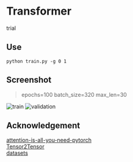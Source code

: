 # Transformer
trial

## Use
```
python train.py -g 0 1
```

## Screenshot
> epochs=100  batch_size=320  max_len=30

![train](https://user-images.githubusercontent.com/55834428/143174144-5dd769be-2cf2-43b4-bbf4-c90510f61e98.png)
![validation](https://user-images.githubusercontent.com/55834428/143174148-34583a3d-91e6-4e2e-a43f-bbc2452bf78d.png)

## Acknowledgement
[attention-is-all-you-need-pytorch](https://github.com/jadore801120/attention-is-all-you-need-pytorch)  
[Tensor2Tensor](https://github.com/tensorflow/tensor2tensor)  
[datasets](https://github.com/huggingface/datasets)  
